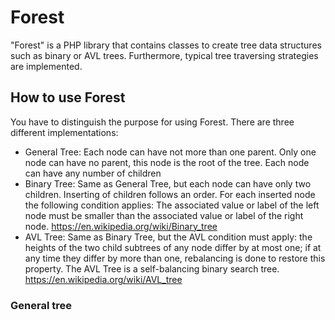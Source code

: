 # Forest

"Forest" is a PHP library that contains classes to create tree data structures such as binary or AVL trees. Furthermore, typical tree traversing strategies are implemented.

## How to use Forest

You have to distinguish the purpose for using Forest. There are three different implementations: 
* General Tree: Each node can have not more than one parent. Only one node can have no parent, this node is the root of the tree. Each node can have any number of children 
* Binary Tree: Same as General Tree, but each node can have only two children. Inserting of children follows an order. For each inserted node the following condition applies: The associated value or label of the left node must be smaller than the associated value or label of the right node. https://en.wikipedia.org/wiki/Binary_tree
* AVL Tree: Same as Binary Tree, but the AVL condition must apply:  the heights of the two child subtrees of any node differ by at most one; if at any time they differ by more than one, rebalancing is done to restore this property. The AVL Tree is a self-balancing binary search tree. https://en.wikipedia.org/wiki/AVL_tree


### General tree

